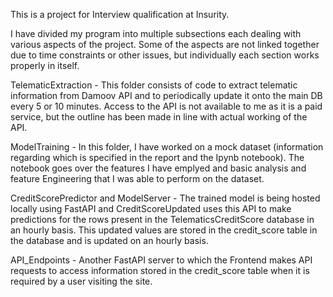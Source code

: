 This is a project for Interview qualification at Insurity.

I have divided my program into multiple subsections each dealing with various aspects of the project. Some of the aspects are not linked together due to time constraints or other issues, but individually each section works properly in itself.

TelematicExtraction - This folder consists of code to extract telematic information from Damoov API and to periodically update it onto the main DB every 5 or 10 minutes. Access to the API is not available to me as it is a paid service, but the outline has been made in line with actual working of the API.

ModelTraining - In this folder, I have worked on a mock dataset (information regarding which is specified in the report and the Ipynb notebook). The notebook goes over the features I have emplyed and basic analysis and feature Engineering that I was able to perform on the dataset.

CreditScorePredictor and ModelServer - The trained model is being hosted locally using FastAPI and CreditScoreUpdated uses this API to make predictions for the rows present in the TelematicsCreditScore database in an hourly basis. This updated values are stored in the credit_score table in the database and is updated on an hourly basis.

API_Endpoints - Another FastAPI server to which the Frontend makes API requests to access information stored in the credit_score table when it is required by a user visiting the site.